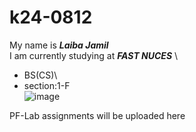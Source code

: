 # k24-0812
My name is ***Laiba Jamil***\
I am currently studying at ***FAST NUCES*** \
+ BS(CS)\
+ section:1-F \
![image](https://github.com/user-attachments/assets/d63a3a39-ba2a-444d-9e23-c7f612c825bb)


PF-Lab assignments will be uploaded here
